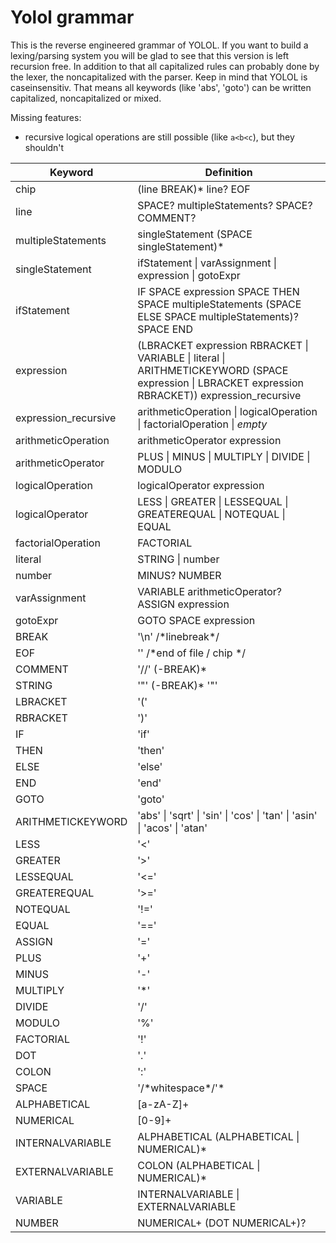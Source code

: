 # Yolol grammar

This is the reverse engineered grammar of YOLOL. If you want to build a lexing/parsing system you will be glad to see that this version is left recursion free. In addition to that all capitalized rules can probably done by the lexer, the noncapitalized with the parser.
Keep in mind that YOLOL is caseinsensitiv. That means all keywords (like 'abs', 'goto') can be written capitalized, noncapitalized or mixed.

Missing features:
- recursive logical operations are still possible (like `a<b<c`), but they shouldn't

|Keyword |Definition |
|---|---|
chip | (line BREAK)* line? EOF
line | SPACE? multipleStatements? SPACE? COMMENT?
multipleStatements | singleStatement (SPACE singleStatement)*
singleStatement | ifStatement \| varAssignment \| expression \| gotoExpr
ifStatement | IF SPACE expression SPACE THEN SPACE multipleStatements (SPACE ELSE SPACE multipleStatements)? SPACE END
expression | (LBRACKET expression RBRACKET \| VARIABLE \| literal \| ARITHMETICKEYWORD (SPACE expression \| LBRACKET expression RBRACKET)) expression_recursive
expression_recursive | arithmeticOperation \| logicalOperation \| factorialOperation \| *empty*
arithmeticOperation | arithmeticOperator expression
arithmeticOperator | PLUS \| MINUS \| MULTIPLY \| DIVIDE \| MODULO
logicalOperation | logicalOperator expression
logicalOperator | LESS \| GREATER \| LESSEQUAL \| GREATEREQUAL \| NOTEQUAL \| EQUAL
factorialOperation | FACTORIAL
literal | STRING \| number
number | MINUS? NUMBER
varAssignment | VARIABLE arithmeticOperator? ASSIGN expression
gotoExpr | GOTO SPACE expression
BREAK | '\n' /\*linebreak\*/
EOF | '<EOF>' \/*end of file / chip \*/
COMMENT | '//' (-BREAK)*
STRING | '"' (-BREAK)* '"'
LBRACKET | '('
RBRACKET | ')'
IF | 'if'
THEN | 'then'
ELSE | 'else'
END | 'end'
GOTO | 'goto'
ARITHMETICKEYWORD | 'abs' \| 'sqrt' \| 'sin' \| 'cos' \| 'tan' \| 'asin' \| 'acos' \| 'atan'
LESS | '<'
GREATER | '>'
LESSEQUAL | '<='
GREATEREQUAL | '>='
NOTEQUAL | '!='
EQUAL | '=='
ASSIGN | '='
PLUS | '+'
MINUS | '-'
MULTIPLY | '\*'
DIVIDE | '/'
MODULO | '%'
FACTORIAL | '!'
DOT | '.'
COLON | ':'
SPACE | '/\*whitespace\*/'*
ALPHABETICAL | [a-zA-Z]+
NUMERICAL | [0-9]+
INTERNALVARIABLE | ALPHABETICAL (ALPHABETICAL \| NUMERICAL)*
EXTERNALVARIABLE | COLON (ALPHABETICAL \| NUMERICAL)*
VARIABLE | INTERNALVARIABLE \| EXTERNALVARIABLE
NUMBER | NUMERICAL+ (DOT NUMERICAL+)?
